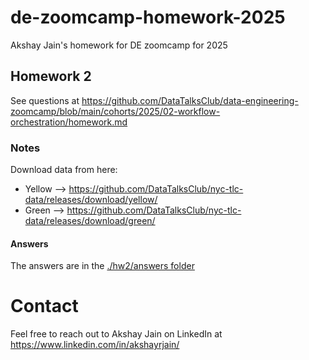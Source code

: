 # de-zoomcamp-homework-2025
Akshay Jain's homework for DE zoomcamp for 2025

## Homework 2
See questions at https://github.com/DataTalksClub/data-engineering-zoomcamp/blob/main/cohorts/2025/02-workflow-orchestration/homework.md

### Notes
Download data from here:
- Yellow --> https://github.com/DataTalksClub/nyc-tlc-data/releases/download/yellow/
- Green --> https://github.com/DataTalksClub/nyc-tlc-data/releases/download/green/

#### Answers
The answers are in the [./hw2/answers folder](./hw1/answers)

# Contact
Feel free to reach out to Akshay Jain on LinkedIn at https://www.linkedin.com/in/akshayrjain/